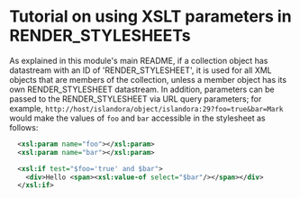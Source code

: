 # Tutorial on using XSLT parameters in RENDER_STYLESHEETs

As explained in this module's main README, if a collection object has datastream with an ID of 'RENDER_STYLESHEET', it is used for all XML objects that are members of the collection, unless a member object has its own RENDER_STYLESHEET datastream. In addition, parameters can be passed to the RENDER_STYLESHEET via URL query parameters; for example, `http://host/islandora/object/islandora:29?foo=true&bar=Mark` would make the values of `foo` and `bar` accessible in the stylesheet as follows:

```xml
  <xsl:param name="foo"></xsl:param>
  <xsl:param name="bar"></xsl:param>

  <xsl:if test="$foo='true' and $bar">
    <div>Hello <span><xsl:value-of select="$bar"/></span></div>
  </xsl:if>
```

